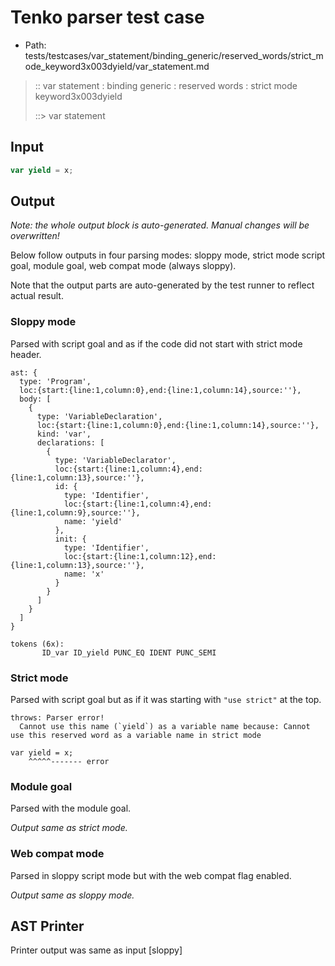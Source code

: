 # Tenko parser test case

- Path: tests/testcases/var_statement/binding_generic/reserved_words/strict_mode_keyword3x003dyield/var_statement.md

> :: var statement : binding generic : reserved words : strict mode keyword3x003dyield
>
> ::> var statement

## Input

`````js
var yield = x;
`````

## Output

_Note: the whole output block is auto-generated. Manual changes will be overwritten!_

Below follow outputs in four parsing modes: sloppy mode, strict mode script goal, module goal, web compat mode (always sloppy).

Note that the output parts are auto-generated by the test runner to reflect actual result.

### Sloppy mode

Parsed with script goal and as if the code did not start with strict mode header.

`````
ast: {
  type: 'Program',
  loc:{start:{line:1,column:0},end:{line:1,column:14},source:''},
  body: [
    {
      type: 'VariableDeclaration',
      loc:{start:{line:1,column:0},end:{line:1,column:14},source:''},
      kind: 'var',
      declarations: [
        {
          type: 'VariableDeclarator',
          loc:{start:{line:1,column:4},end:{line:1,column:13},source:''},
          id: {
            type: 'Identifier',
            loc:{start:{line:1,column:4},end:{line:1,column:9},source:''},
            name: 'yield'
          },
          init: {
            type: 'Identifier',
            loc:{start:{line:1,column:12},end:{line:1,column:13},source:''},
            name: 'x'
          }
        }
      ]
    }
  ]
}

tokens (6x):
       ID_var ID_yield PUNC_EQ IDENT PUNC_SEMI
`````

### Strict mode

Parsed with script goal but as if it was starting with `"use strict"` at the top.

`````
throws: Parser error!
  Cannot use this name (`yield`) as a variable name because: Cannot use this reserved word as a variable name in strict mode

var yield = x;
    ^^^^^------- error
`````


### Module goal

Parsed with the module goal.

_Output same as strict mode._

### Web compat mode

Parsed in sloppy script mode but with the web compat flag enabled.

_Output same as sloppy mode._

## AST Printer

Printer output was same as input [sloppy]
